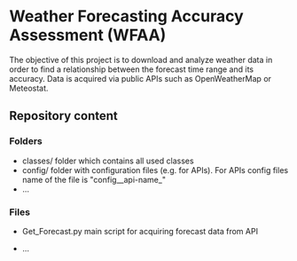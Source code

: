 # Weather Forecasting Accuracy Assessment (WFAA)

The objective of this project is to download and analyze weather data in order to find a relationship between the forecast time range and its accuracy. Data is acquired via public APIs such as OpenWeatherMap or Meteostat. 

 

## Repository content

### Folders 

- classes/        folder which contains all used classes
- config/        folder with configuration files (e.g. for APIs). For APIs config files name of the file is "config__api-name_" 
- ...

### Files 

- Get_Forecast.py        main script for acquiring forecast data from API

- ...

  

  

  

